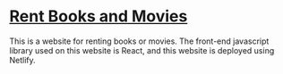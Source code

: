 # [Rent Books and Movies](https://rent-books-movies.netlify.app/)


This is a website for renting books or movies. The front-end javascript library used on this website is React, and this website is deployed using Netlify.

